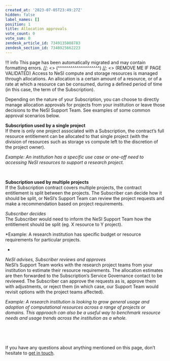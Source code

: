```yaml
---
created_at: '2023-07-05T23:49:27Z'
hidden: false
label_names: []
position: 1
title: Allocation approvals
vote_count: 0
vote_sum: 0
zendesk_article_id: 7349135008783
zendesk_section_id: 7348925662223
---
```



[//]: <> (REMOVE ME IF PAGE VALIDATED)
[//]: <> (vvvvvvvvvvvvvvvvvvvv)
!!! info
    This page has been automatically migrated and may contain formatting errors.
[//]: <> (^^^^^^^^^^^^^^^^^^^^)
[//]: <> (REMOVE ME IF PAGE VALIDATED)
Access to NeSI compute and storage resources is managed through
allocations. An allocation is a certain amount of a resource, or of a
rate at which a resource can be consumed, during a defined period of
time (in this case, the term of the Subscription).

Depending on the nature of your Subscription, you can choose to directly
manage allocation approvals for projects from your institution or leave
those decisions to the NeSI Support Team. See examples of some common
approval scenarios below.  
  

**Subscription used by a single project**  
If there is only one project associated with a Subscription, the
contract’s full resource entitlement can be allocated to that single
project (with the division of resources such as storage vs compute left
to the discretion of the project owner).

*Example: An institution has a specific use case or one-off need to
accessing NeSI resources to support a research project.*

 

**Subscription used by multiple projects**  
If the Subscription contract covers multiple projects, the contract
entitlement is split between the projects. The Subscriber can decide how
it should be split, or NeSI’s Support Team can review the project
requests and make a recommendation based on project requirements.  
  

*Subscriber decides*  
The Subscriber would need to inform the NeSI Support Team how the
entitlement should be split (eg. X resource to Y project).

*Example: A research institution has specific budget or resource
requirements for particular projects.  
  
*

*NeSI advises, Subscriber reviews and approves*  
NeSI’s Support Team works with the research project teams from your
institution to estimate their resource requirements. The allocation
estimates are then forwarded to the Subscription’s Service Governance
contact to be reviewed. The Subscriber can approve the requests as is,
approve them with adjustments, or reject them (in which case, our
Support Team would revisit options with the project teams affected).

*Example: A research institution is looking to grow general usage and
adoption of computational resources across a range of projects or
domains. This approach can also be a useful way to benchmark resource
needs and usage trends across the institution as a whole.*

 

 

If you have any questions about anything mentioned on this page, don’t
hesitate to [get in touch](mailto:info@nesi.org.nz).
